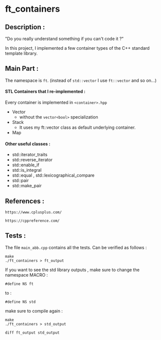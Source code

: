 # ft_containers


## Description :
"Do you really understand something if you can't code it ?"

In this project, I implemented a few container types of the C++ standard template
library.

## Main Part :

The namespace is ```ft```. (instead of ```std::vector``` I use ```ft::vector``` and so on...)

#### STL Containers that I re-implemented :
Every container is implemented in ```<container>.hpp```
* Vector
    * without the ```vector<bool>``` specialization
* Stack
    * It uses my ft::vector class as default underlying container.
* Map

#### Other useful classes :
* std::iterator_traits
* std::reverse_iterator
* std::enable_if
* std::is_integral
* std::equal , std::lexicographical_compare
* std::pair
* std::make_pair

## References :

```https://www.cplusplus.com/```


```https://cppreference.com/```

## Tests :
The file ```main_abb.cpp``` contains all the tests. Can be verified as follows :

    make
    ./ft_containers > ft_output

If you want to see the std library outputs , make sure to change the namespace MACRO :

    #define NS ft

to :

    #define NS std

make sure to compile again :

    make 
    ./ft_containers > std_output

    diff ft_output std_output
